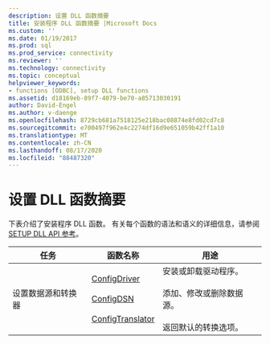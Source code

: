```yaml
---
description: 设置 DLL 函数摘要
title: 安装程序 DLL 函数摘要 |Microsoft Docs
ms.custom: ''
ms.date: 01/19/2017
ms.prod: sql
ms.prod_service: connectivity
ms.reviewer: ''
ms.technology: connectivity
ms.topic: conceptual
helpviewer_keywords:
- functions [ODBC], setup DLL functions
ms.assetid: d18169eb-89f7-4079-be70-a85713030191
author: David-Engel
ms.author: v-daenge
ms.openlocfilehash: 8729cb681a7518125e218bac08874e8fd02cd7c8
ms.sourcegitcommit: e700497f962e4c2274df16d9e651059b42ff1a10
ms.translationtype: MT
ms.contentlocale: zh-CN
ms.lasthandoff: 08/17/2020
ms.locfileid: "88487320"
---
```

# <a name="setup-dll-function-summary"></a>设置 DLL 函数摘要
下表介绍了安装程序 DLL 函数。 有关每个函数的语法和语义的详细信息，请参阅 [SETUP DLL API 参考](../../../odbc/reference/syntax/setup-dll-api-reference.md)。  
  
|任务|函数名称|用途|  
|----------|-------------------|-------------|  
|设置数据源和转换器|[ConfigDriver](../../../odbc/reference/syntax/configdriver-function.md)<br /><br /> [ConfigDSN](../../../odbc/reference/syntax/configdsn-function.md)<br /><br /> [ConfigTranslator](../../../odbc/reference/syntax/configtranslator-function.md)|安装或卸载驱动程序。<br /><br /> 添加、修改或删除数据源。<br /><br /> 返回默认的转换选项。|

